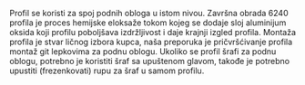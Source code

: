 Profil se koristi za spoj podnih obloga u istom nivou.
Završna obrada 6240 profila je proces hemijske eloksaže tokom kojeg se dodaje sloj aluminijum oksida koji profilu poboljšava izdržljivost i daje krajnji izgled profila.
Montaža profila je stvar ličnog izbora kupca, naša preporuka je pričvršćivanje profila montaž git lepkovima za podnu oblogu.
Ukoliko se profil šrafi za podnu oblogu, potrebno je koristiti šraf sa upuštenom glavom, takođe je potrebno upustiti (frezenkovati) rupu za šraf u samom profilu.
